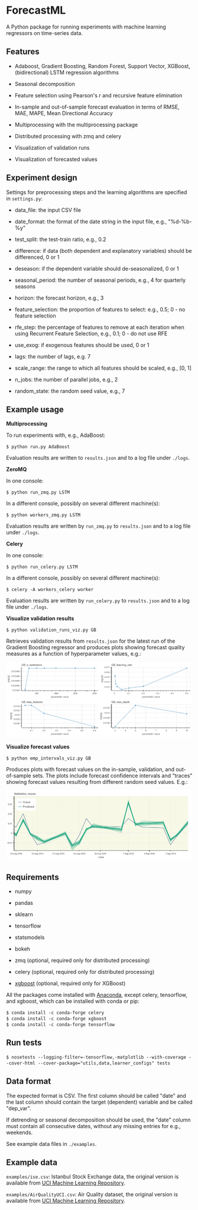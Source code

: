 # ForecastML

A Python package for running experiments with machine learning regressors on time-series data.


## Features

* Adaboost, Gradient Boosting, Random Forest, Support Vector, XGBoost, (bidirectional) LSTM regression algorithms

* Seasonal decomposition

* Feature selection using Pearson's _r_ and recursive feature elimination

* In-sample and out-of-sample forecast evaluation in terms of RMSE, MAE, MAPE, Mean Directional Accuracy

* Multiprocessing with the multiprocessing package

* Distributed processing with zmq and celery

* Visualization of validation runs

* Visualization of forecasted values


## Experiment design

Settings for preprocessing steps and the learning algorithms are specified in `settings.py`:

* data_file: the input CSV file

* date_format: the format of the date string in the input file, e.g., "%d-%b-%y"

* test_split: the test-train ratio, e.g., 0.2

* difference: if data (both dependent and explanatory variables) should be differenced, 0 or 1

* deseason: if the dependent variable should de-seasonalized, 0 or 1

* seasonal_period: the number of seasonal periods, e.g., 4 for quarterly seasons

* horizon: the forecast horizon, e.g., 3

* feature_selection: the proportion of features to select: e.g., 0.5; 0 - no feature selection

* rfe_step: the percentage of features to remove at each iteration when using Recurrent Feature Selection, e.g., 0.1; 0 - do not use RFE

* use_exog: if exogenous features should be used, 0 or 1

* lags: the number of lags, e.g. 7

* scale_range: the range to which all features should be scaled, e.g., [0, 1]

* n_jobs: the number of parallel jobs, e.g., 2

* random_state: the random seed value, e.g., 7


## Example usage

**Multiprocessing**

To run experiments with, e.g., AdaBoost:

```
$ python run.py AdaBoost
```

Evaluation results are written to `results.json` and to a log file under `./logs`.

**ZeroMQ**

In one console:
```
$ python run_zmq.py LSTM
```

In a different console, possibly on several different machine(s):
```
$ python workers_zmq.py LSTM
```

Evaluation results are written by `run_zmq.py` to `results.json` and to a log file under `./logs`.

**Celery**

In one console:
```
$ python run_celery.py LSTM
```

In a different console, possibly on several different machine(s):
```
$ celery -A workers_celery worker
```

Evaluation results are written by `run_celery.py` to `results.json` and to a log file under `./logs`.


**Visualize validation results**

```
$ python validation_runs_viz.py GB
```

Retrieves validation results from `results.json` for the latest run of the Gradient Boosting regressor and produces plots showing forecast quality measures as a function of hyperparameter values, e.g.:

![](docs/val_runs.png)

**Visualize forecast values**

```
$ python emp_intervals_viz.py GB
```

Produces plots with forecast values on the in-sample, validation, and out-of-sample sets. The plots include forecast confidence intervals and "traces" showing forecast values resulting from different random seed values. E.g.:

![](docs/traces.png)


## Requirements

* numpy

* pandas

* sklearn

* tensorflow

* statsmodels

* bokeh

* zmq (optional, required only for distributed processing)

* celery (optional, required only for distributed processing)

* [xgboost](http://xgboost.readthedocs.io/en/latest/python/python_intro.html) (optional, required only for XGBoost)

All the packages come installed with [Anaconda](https://conda.io/docs/user-guide/install/download.html), except celery, tensorflow, and xgboost, which can be installed with conda or pip:

```
$ conda install -c conda-forge celery
$ conda install -c conda-forge xgboost
$ conda install -c conda-forge tensorflow
```


## Run tests

```
$ nosetests --logging-filter=-tensorflow,-matplotlib --with-coverage --cover-html --cover-package="utils,data,learner_configs" tests
```


## Data format

The expected format is CSV. The first column should be called "date" and the last column should contain the target (dependent) variable and be called "dep_var".

If detrending or seasonal decomposition should be used, the "date" column must contain all consecutive dates, without any missing entries for e.g., weekends.

See example data files in `./examples`.


## Example data

`examples/ise.csv`: Istanbul Stock Exchange data, the original version is available from [UCI Machine Learning Repository](http://archive.ics.uci.edu/ml/datasets/ISTANBUL+STOCK+EXCHANGE).

`examples/AirQualityUCI.csv`: Air Quality dataset, the original version is available from [UCI Machine Learning Repository](http://archive.ics.uci.edu/ml/datasets/Air+Quality).
